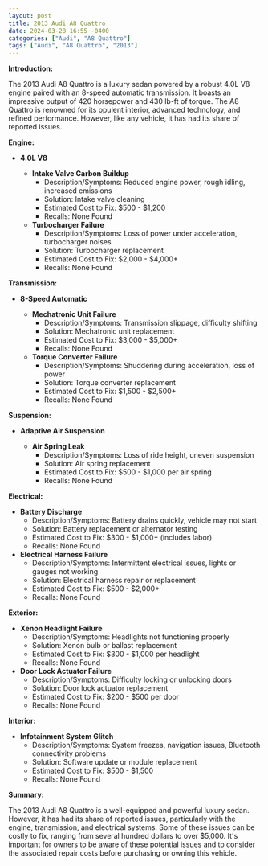 ```yaml
---
layout: post
title: 2013 Audi A8 Quattro
date: 2024-03-28 16:55 -0400
categories: ["Audi", "A8 Quattro"]
tags: ["Audi", "A8 Quattro", "2013"]
---
```

**Introduction:**

The 2013 Audi A8 Quattro is a luxury sedan powered by a robust 4.0L V8 engine paired with an 8-speed automatic transmission. It boasts an impressive output of 420 horsepower and 430 lb-ft of torque. The A8 Quattro is renowned for its opulent interior, advanced technology, and refined performance. However, like any vehicle, it has had its share of reported issues.

**Engine:**

* **4.0L V8**

    * **Intake Valve Carbon Buildup**
        * Description/Symptoms: Reduced engine power, rough idling, increased emissions
        * Solution: Intake valve cleaning
        * Estimated Cost to Fix: $500 - $1,200
        * Recalls: None Found
    * **Turbocharger Failure**
        * Description/Symptoms: Loss of power under acceleration, turbocharger noises
        * Solution: Turbocharger replacement
        * Estimated Cost to Fix: $2,000 - $4,000+
        * Recalls: None Found

**Transmission:**

* **8-Speed Automatic**

    * **Mechatronic Unit Failure**
        * Description/Symptoms: Transmission slippage, difficulty shifting
        * Solution: Mechatronic unit replacement
        * Estimated Cost to Fix: $3,000 - $5,000+
        * Recalls: None Found
    * **Torque Converter Failure**
        * Description/Symptoms: Shuddering during acceleration, loss of power
        * Solution: Torque converter replacement
        * Estimated Cost to Fix: $1,500 - $2,500+
        * Recalls: None Found

**Suspension:**

* **Adaptive Air Suspension**

    * **Air Spring Leak**
        * Description/Symptoms: Loss of ride height, uneven suspension
        * Solution: Air spring replacement
        * Estimated Cost to Fix: $500 - $1,000 per air spring
        * Recalls: None Found

**Electrical:**

* **Battery Discharge**
    * Description/Symptoms: Battery drains quickly, vehicle may not start
    * Solution: Battery replacement or alternator testing
    * Estimated Cost to Fix: $300 - $1,000+ (includes labor)
    * Recalls: None Found
* **Electrical Harness Failure**
    * Description/Symptoms: Intermittent electrical issues, lights or gauges not working
    * Solution: Electrical harness repair or replacement
    * Estimated Cost to Fix: $500 - $2,000+
    * Recalls: None Found

**Exterior:**

* **Xenon Headlight Failure**
    * Description/Symptoms: Headlights not functioning properly
    * Solution: Xenon bulb or ballast replacement
    * Estimated Cost to Fix: $300 - $1,000 per headlight
    * Recalls: None Found
* **Door Lock Actuator Failure**
    * Description/Symptoms: Difficulty locking or unlocking doors
    * Solution: Door lock actuator replacement
    * Estimated Cost to Fix: $200 - $500 per door
    * Recalls: None Found

**Interior:**

* **Infotainment System Glitch**
    * Description/Symptoms: System freezes, navigation issues, Bluetooth connectivity problems
    * Solution: Software update or module replacement
    * Estimated Cost to Fix: $500 - $1,500
    * Recalls: None Found

**Summary:**

The 2013 Audi A8 Quattro is a well-equipped and powerful luxury sedan. However, it has had its share of reported issues, particularly with the engine, transmission, and electrical systems. Some of these issues can be costly to fix, ranging from several hundred dollars to over $5,000. It's important for owners to be aware of these potential issues and to consider the associated repair costs before purchasing or owning this vehicle.
